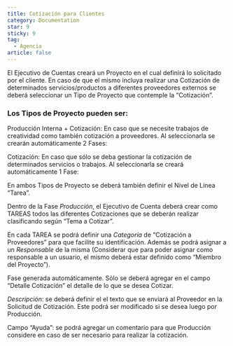 ```yaml
---
title: Cotización para Clientes
category: Documentation
star: 9
sticky: 9
tag: 
  - Agencia
article: false
---
```


El Ejecutivo de Cuentas creará un Proyecto en el cual definirá lo solicitado por el cliente. En caso de que el mismo incluya realizar una Cotización de determinados servicios/productos a diferentes proveedores externos se deberá seleccionar un Tipo de Proyecto que contemple la “Cotización”.

### Los Tipos de Proyecto pueden ser:

Producción Interna + Cotización: En caso que se necesite trabajos de creatividad como también cotización a proveedores. Al seleccionarla se crearán automáticamente 2 Fases:

Cotización: En caso que sólo se deba gestionar la cotización de determinados servicios o trabajos. Al seleccionarla se creará automáticamente 1 Fase:

En ambos Tipos de Proyecto se deberá también definir el Nivel de Línea “Tarea”.

Dentro de la Fase *Producción*, el Ejecutivo de Cuenta deberá crear como TAREAS todos las diferentes Cotizaciones que se deberán realizar clasificando según “Tema a Cotizar”.

En cada TAREA se podrá definir una *Categoría* de “Cotización a Proveedores” para que facilite su identificación. Además se podrá asignar a un *Responsable* de la misma (Considerar que para poder asignar como responsable a un usuario, el mismo deberá estar definido como “Miembro del Proyecto”).

Fase generada automáticamente. Sólo se deberá agregar en el campo “Detalle Cotización” el detalle de lo que se desea Cotizar.

*Descripción*: se deberá definir el el texto que se enviará al Proveedor en la Solicitud de Cotización. Este podrá ser modificado si se desea luego por Producción.

Campo “Ayuda”: se podrá agregar un comentario para que Producción considere en caso de ser necesario para realizar la cotización.